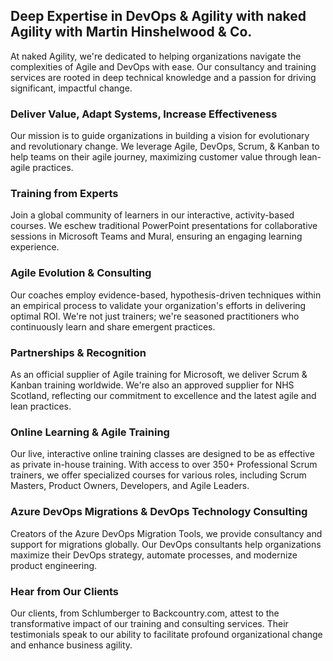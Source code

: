 ## Deep Expertise in DevOps & Agility with naked Agility with Martin Hinshelwood & Co.
At naked Agility, we're dedicated to helping organizations navigate the complexities of Agile and DevOps with ease. Our consultancy and training services are rooted in deep technical knowledge and a passion for driving significant, impactful change.

### Deliver Value, Adapt Systems, Increase Effectiveness

Our mission is to guide organizations in building a vision for evolutionary and revolutionary change. We leverage Agile, DevOps, Scrum, & Kanban to help teams on their agile journey, maximizing customer value through lean-agile practices.

### Training from Experts

Join a global community of learners in our interactive, activity-based courses. We eschew traditional PowerPoint presentations for collaborative sessions in Microsoft Teams and Mural, ensuring an engaging learning experience.

### Agile Evolution & Consulting

Our coaches employ evidence-based, hypothesis-driven techniques within an empirical process to validate your organization's efforts in delivering optimal ROI. We're not just trainers; we're seasoned practitioners who continuously learn and share emergent practices.

### Partnerships & Recognition

As an official supplier of Agile training for Microsoft, we deliver Scrum & Kanban training worldwide. We're also an approved supplier for NHS Scotland, reflecting our commitment to excellence and the latest agile and lean practices.

### Online Learning & Agile Training

Our live, interactive online training classes are designed to be as effective as private in-house training. With access to over 350+ Professional Scrum trainers, we offer specialized courses for various roles, including Scrum Masters, Product Owners, Developers, and Agile Leaders.

### Azure DevOps Migrations & DevOps Technology Consulting

Creators of the Azure DevOps Migration Tools, we provide consultancy and support for migrations globally. Our DevOps consultants help organizations maximize their DevOps strategy, automate processes, and modernize product engineering.

### Hear from Our Clients

Our clients, from Schlumberger to Backcountry.com, attest to the transformative impact of our training and consulting services. Their testimonials speak to our ability to facilitate profound organizational change and enhance business agility.
